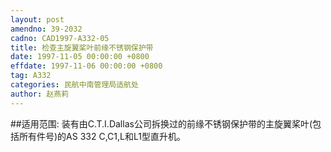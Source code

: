 ```yaml
---
layout: post
amendno: 39-2032
cadno: CAD1997-A332-05
title: 检查主旋翼桨叶前缘不锈钢保护带
date: 1997-11-05 00:00:00 +0800
effdate: 1997-11-06 00:00:00 +0800
tag: A332
categories: 民航中南管理局适航处
author: 赵燕莉
---
```


##适用范围:
装有由C.T.I.Dallas公司拆换过的前缘不锈钢保护带的主旋翼桨叶(包括所有件号)的AS 332 C,C1,L和L1型直升机。


